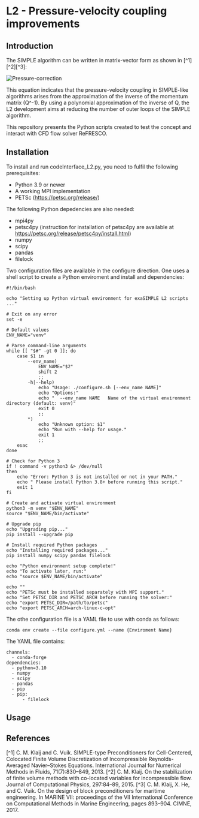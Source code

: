 # L2 - Pressure-velocity coupling improvements

## Introduction

The SIMPLE algorithm can be written in matrix-vector form as shown in [^1][^2][^3]:

![Pressure-correction](images/navier-stokes.png)

This equation indicates that the pressure-velocity coupling in SIMPLE-like algorithms arises from the approximation of the inverse of the momentum matrix (Q^-1). By using a polynomial approximation of the inverse of Q, the L2 development aims at reducing the number of outer loops of the SIMPLE algorithm.

This repository presents the Python scripts created to test the concept and interact with CFD flow solver ReFRESCO.

## Installation

To install and run codeInterface_L2.py, you need to fulfil the following prerequisites:
- Python 3.9 or newer
- A working MPI implementation
- PETSc (https://petsc.org/release/)

The following Python depedencies are also needed:
- mpi4py 
- petsc4py (instruction for installation of petsc4py are available at https://petsc.org/release/petsc4py/install.html)
- numpy 
- scipy 
- pandas 
- filelock

Two configuration files are available in the configure direction. One uses a shell script to create a Python enviroment and install and dependencies:
```
#!/bin/bash

echo "Setting up Python virtual environment for exaSIMPLE L2 scripts ..."

# Exit on any error
set -e

# Default values
ENV_NAME="venv"

# Parse command-line arguments
while [[ "$#" -gt 0 ]]; do
    case $1 in
        --env_name)
            ENV_NAME="$2"
            shift 2
            ;;
        -h|--help)
            echo "Usage: ./configure.sh [--env_name NAME]"
            echo "Options:"
            echo "  --env_name NAME   Name of the virtual environment directory (default: venv)"
            exit 0
            ;;
        *)
            echo "Unknown option: $1"
            echo "Run with --help for usage."
            exit 1
            ;;
    esac
done

# Check for Python 3
if ! command -v python3 &> /dev/null
then
    echo "Error: Python 3 is not installed or not in your PATH."
    echo " Please install Python 3.8+ before running this script."
    exit 1
fi

# Create and activate virtual environment
python3 -m venv "$ENV_NAME"
source "$ENV_NAME/bin/activate"

# Upgrade pip
echo "Upgrading pip..."
pip install --upgrade pip

# Install required Python packages
echo "Installing required packages..."
pip install numpy scipy pandas filelock

echo "Python environment setup complete!"
echo "To activate later, run:"
echo "source $ENV_NAME/bin/activate"

echo ""
echo "PETSc must be installed separately with MPI support."
echo "Set PETSC_DIR and PETSC_ARCH before running the solver:"
echo "export PETSC_DIR=/path/to/petsc"
echo "export PETSC_ARCH=arch-linux-c-opt"
```

The othe configuration file is a YAML file to use with conda as follows:
```
conda env create --file configure.yml --name {Enviroment Name}
```
The YAML file contains:
```
channels:
  - conda-forge
dependencies:
  - python=3.10
  - numpy
  - scipy
  - pandas
  - pip
  - pip:
      - filelock
```

## Usage



## References

[^1] C. M. Klaij and C. Vuik. SIMPLE-type Preconditioners for Cell-Centered, Colocated Finite Volume Discretization of Incompressible Reynolds-Averaged Navier–Stokes Equations. International Journal for Numerical Methods in Fluids, 71(7):830–849, 2013.
[^2] C. M. Klaij. On the stabilization of finite volume methods with co-located variables for incompressible flow. Journal of Computational Physics, 297:84–89, 2015.
[^3] C. M. Klaij, X. He, and C. Vuik. On the design of block preconditioners for maritime engineering. In MARINE VII: proceedings of the VII International Conference on Computational Methods in Marine Engineering, pages 893–904. CIMNE, 2017.


